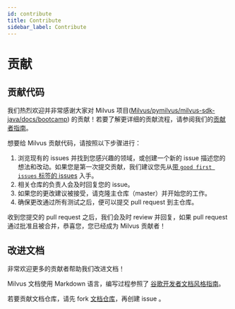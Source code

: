 ```yaml
---
id: contribute
title: Contribute
sidebar_label: Contribute
---
```


# 贡献

## 贡献代码

我们热烈欢迎并非常感谢大家对 Milvus 项目([Milvus/pymilvus/milvus-sdk-java/docs/bootcamp](https://github.com/milvus-io)) 的贡献！若要了解更详细的贡献流程，请参阅我们的[贡献者指南](https://github.com/milvus-io/milvus/blob/master/CONTRIBUTING.md)。

想要给 Milvus 贡献代码，请按照以下步骤进行：

1. 浏览现有的 issues 并找到您感兴趣的领域，或创建一个新的 issue 描述您的想法和改动。如果您是第一次提交贡献，我们建议您先从[带 `good first issues` 标签的 issues](https://github.com/milvus-io/milvus/labels/good%20first%20issue) 入手。
2. 相关仓库的负责人会及时回复您的 issue。
3. 如果您的更改建议被接受，请克隆主仓库（master）并开始您的工作。
4. 确保更改通过所有测试之后，便可以提交 pull request 到主仓库。

收到您提交的 pull request 之后，我们会及时 review 并回复，如果 pull request 通过批准且被合并，恭喜您，您已经成为 Milvus 贡献者！

## 改进文档

非常欢迎更多的贡献者帮助我们改进文档！

Milvus 文档使用 Markdown 语言，编写过程参照了 [谷歌开发者文档风格指南](https://developers.google.com/style/)。

若要贡献文档仓库，请先 fork [文档仓库](https://github.com/milvus-io/docs)，再创建 issue 。

